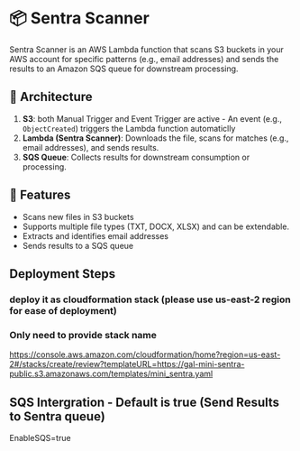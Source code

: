# 📦 Sentra Scanner

Sentra Scanner is an AWS Lambda function that scans S3 buckets in your AWS account for specific patterns (e.g., email addresses) and sends the results to an Amazon SQS queue for downstream processing.

## 🧩 Architecture

1. **S3**: both Manual Trigger and Event Trigger are active - An event (e.g., `ObjectCreated`) triggers the Lambda function automaticlly
2. **Lambda (Sentra Scanner)**: Downloads the file, scans for matches (e.g., email addresses), and sends results.
3. **SQS Queue**: Collects results for downstream consumption or processing.


## 🚀 Features

- Scans new files in S3 buckets
- Supports multiple file types (TXT, DOCX, XLSX) and can be extendable.
- Extracts and identifies email addresses
- Sends results to a SQS queue


## Deployment Steps
### deploy it as cloudformation stack (please use us-east-2 region for ease of deployment)

### Only need to provide stack name
https://console.aws.amazon.com/cloudformation/home?region=us-east-2#/stacks/create/review?templateURL=https://gal-mini-sentra-public.s3.amazonaws.com/templates/mini_sentra.yaml


## SQS Intergration - Default is true (Send Results to Sentra queue)
EnableSQS=true
